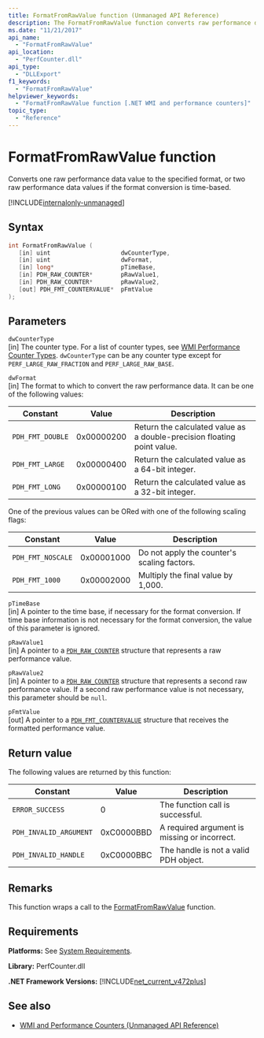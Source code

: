 ```yaml
---
title: FormatFromRawValue function (Unmanaged API Reference)
description: The FormatFromRawValue function converts raw performance data to a specified format.
ms.date: "11/21/2017"
api_name: 
  - "FormatFromRawValue"
api_location: 
  - "PerfCounter.dll"
api_type: 
  - "DLLExport"
f1_keywords: 
  - "FormatFromRawValue"
helpviewer_keywords: 
  - "FormatFromRawValue function [.NET WMI and performance counters]"
topic_type: 
  - "Reference"
---
```

# FormatFromRawValue function
Converts one raw performance data value to the specified format, or two raw performance data values if the format conversion is time-based.

[!INCLUDE[internalonly-unmanaged](../../../../includes/internalonly-unmanaged.md)]

## Syntax

```cpp
int FormatFromRawValue (
   [in] uint                    dwCounterType,
   [in] uint                    dwFormat,
   [in] long*                   pTimeBase,
   [in] PDH_RAW_COUNTER*        pRawValue1,
   [in] PDH_RAW_COUNTER*        pRawValue2,
   [out] PDH_FMT_COUNTERVALUE*  pFmtValue
);
```

## Parameters

`dwCounterType`\
[in] The counter type. For a list of counter types, see [WMI Performance Counter Types](/windows/desktop/WmiSdk/wmi-performance-counter-types). `dwCounterType` can be any counter type except for `PERF_LARGE_RAW_FRACTION` and `PERF_LARGE_RAW_BASE`.

`dwFormat`\
[in] The format to which to convert the raw performance data. It can be one of the following values:

|Constant  |Value  |Description |
|---------|---------|---------|
| `PDH_FMT_DOUBLE` |0x00000200 | Return the calculated value as a double-precision floating point value. |
| `PDH_FMT_LARGE` | 0x00000400 | Return the calculated value as a 64-bit integer. |
| `PDH_FMT_LONG` | 0x00000100 | Return the calculated value as a 32-bit integer. |

One of the previous values can be ORed with one of the following scaling flags:

|Constant  |Value  |Description |
|---------|---------|---------|
| `PDH_FMT_NOSCALE` | 0x00001000 | Do not apply the counter's scaling factors. |
| `PDH_FMT_1000` | 0x00002000 | Multiply the final value by 1,000. |

`pTimeBase`\
[in] A pointer to the time base, if necessary for the format conversion. If time base information is not necessary for the format conversion, the value of this parameter is ignored.

`pRawValue1`\
[in] A pointer to a [`PDH_RAW_COUNTER`](/windows/win32/api/pdh/ns-pdh-pdh_raw_counter) structure that represents a raw performance value.

`pRawValue2`\
[in] A pointer to a [`PDH_RAW_COUNTER`](/windows/win32/api/pdh/ns-pdh-pdh_raw_counter) structure that represents a second raw performance value. If a second raw performance value is not necessary, this parameter should be `null`.

`pFmtValue`\
[out] A pointer to a [`PDH_FMT_COUNTERVALUE`](/windows/win32/api/pdh/ns-pdh-pdh_fmt_countervalue) structure that receives the formatted performance value.

## Return value

The following values are returned by this function:

|Constant  |Value  |Description  |
|---------|---------|---------|
| `ERROR_SUCCESS` | 0 | The function call is successful. |
| `PDH_INVALID_ARGUMENT` | 0xC0000BBD | A required argument is missing or incorrect. |
| `PDH_INVALID_HANDLE` | 0xC0000BBC | The handle is not a valid PDH object. |

## Remarks

This function wraps a call to the [FormatFromRawValue](https://docs.microsoft.com/previous-versions/ms231047(v=vs.85)) function.

## Requirements

 **Platforms:** See [System Requirements](../../get-started/system-requirements.md).

 **Library:** PerfCounter.dll

 **.NET Framework Versions:** [!INCLUDE[net_current_v472plus](../../../../includes/net-current-v472plus.md)]

## See also

- [WMI and Performance Counters (Unmanaged API Reference)](index.md)
